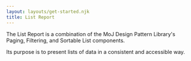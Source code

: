 ```yaml
---
layout: layouts/get-started.njk
title: List Report
---
```


The List Report is a combination of the MoJ Design Pattern Library's Paging, Filtering, and Sortable List components.

Its purpose is to present lists of data in a consistent and accessible way.

